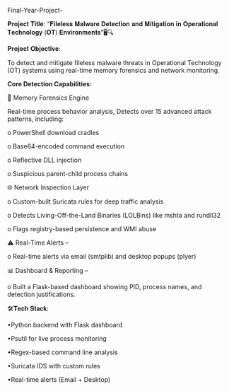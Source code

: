 Final-Year-Project-

𝐏𝐫𝐨𝐣𝐞𝐜𝐭 𝐓𝐢𝐭𝐥𝐞: “𝐅𝐢𝐥𝐞𝐥𝐞𝐬𝐬 𝐌𝐚𝐥𝐰𝐚𝐫𝐞 𝐃𝐞𝐭𝐞𝐜𝐭𝐢𝐨𝐧 𝐚𝐧𝐝 𝐌𝐢𝐭𝐢𝐠𝐚𝐭𝐢𝐨𝐧 𝐢𝐧 𝐎𝐩𝐞𝐫𝐚𝐭𝐢𝐨𝐧𝐚𝐥 𝐓𝐞𝐜𝐡𝐧𝐨𝐥𝐨𝐠𝐲 (𝐎𝐓) 𝐄𝐧𝐯𝐢𝐫𝐨𝐧𝐦𝐞𝐧𝐭𝐬”🖥️🔍

𝐏𝐫𝐨𝐣𝐞𝐜𝐭 𝐎𝐛𝐣𝐞𝐜𝐭𝐢𝐯𝐞:

To detect and mitigate fileless malware threats in Operational Technology (OT) systems using real-time memory forensics and network monitoring.

**Core Detection Capabilities:**

🧠 Memory Forensics Engine

Real-time process behavior analysis, Detects over 15 advanced attack patterns, including:

o PowerShell download cradles

o Base64-encoded command execution

o Reflective DLL injection

o Suspicious parent-child process chains

🌐 Network Inspection Layer

o Custom-built Suricata rules for deep traffic analysis

o Detects Living-Off-the-Land Binaries (LOLBins) like mshta and rundll32

o Flags registry-based persistence and WMI abuse

⚠️ Real-Time Alerts –

o Real-time alerts via email (smtplib) and desktop popups (plyer)

📊 Dashboard & Reporting –

o Built a Flask-based dashboard showing PID, process names, and 
 detection justifications.

🛠️𝐓𝐞𝐜𝐡 𝐒𝐭𝐚𝐜𝐤:

•Python backend with Flask dashboard 

•Psutil for live process monitoring

•Regex-based command line analysis

•Suricata IDS with custom rules

•Real-time alerts (Email + Desktop)
